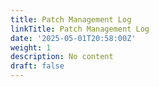 ```yaml
---
title: Patch Management Log
linkTitle: Patch Management Log
date: '2025-05-01T20:58:00Z'
weight: 1
description: No content
draft: false
---
```



